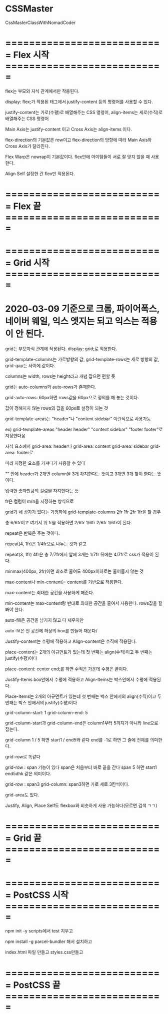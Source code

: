 # CSSMaster

CssMasterClassWithNomadCoder

# =========================== Flex 시작 ===========================

flex는 부모와 자식 관계에서만 작용된다.

display: flex;가 적용된 태그에서 justify-content 등의 명령어를 사용할 수 있다.

justify-content는 가로(수평)로 배열해주는 CSS 명령어, align-items는 세로(수직)로 배열해주는 CSS 명령어

Main Axis는 justify-content 이고 Cross Axis는 align-items 이다.

flex-direction의 기본값은 row이고 flex-direction의 방향에 따라 Main Axis와 Cross Axis가 달라진다.

Flex Warp은 nowrap이 기본값이다. flex안에 아이템들이 서로 잘 맞지 않을 때 사용한다.

Align Self 설정한 간 flex만 적용된다.

# =========================== Flex 끝 ===========================

# =========================== Grid 시작 ===========================

# 2020-03-09 기준으로 크롬, 파이어폭스, 네이버 웨일, 익스 엣지는 되고 익스는 적용이 안 된다.

grid는 부모자식 관계에 적용된다. display: grid;로 적용한다.

grid-template-columns는 가로방향의 값, grid-template-rows는 세로 방향의 값, grid-gap는 사이에 값이다.

columns는 width, rows는 height라고 개념 잡으면 편할 듯

grid는 auto-columns와 auto-rows가 존재한다.

grid-auto-rows: 60px하면 rows값을 60px으로 정의를 해 놓는 것이다.

값이 정해지지 않는 rows의 값을 60px로 설정이 되는 것

grid-template-areas는 "header"나 "content sidebar" 이런식으로 사용가능

ex) grid-template-areas "header header" "content sidebar" "footer footer"로 지정한다음

자식 요소에서 grid-area: header나 grid-area: content grid-area: sidebar grid-area: footer로

미리 지정한 요소를 가져다가 사용할 수 있다

"" 안에 header가 2개면 column을 3개 차지한다는 뜻이고 3개면 3개 찾이 한다는 뜻이다.

입력한 숫자만큼의 컬럼을 차지한다는 뜻

fr은 컬럼이 m/n을 지정하는 방식으로

grid가 네 상자가 있다는 가정하에 grid-template-columns 2fr 1fr 2fr 1fr을 할 경우

총 6/6fr이고 여기서 위 fr을 적용하면 2/6fr 1/6fr 2/6fr 1/6fr이 된다.

repeat은 반복은 주는 것이다.

repeat(4, 1fr)은 1/4fr으로 나누는 것과 같고

repeat(3, 1fr) 4fr은 총 7/7fr에서 앞에 3개는 1/7fr 뒤에는 4/7fr로 css가 적용이 된다.

minmax(400px, 2fr)이면 최소로 줄여도 400px이하로는 줄어들지 않는 것

max-content나 min-content는 content를 기반으로 작용한다.

max-content는 최대한 공간을 사용하게 해준다.

min-content는 max-content랑 반대로 최대한 공간을 줄여서 사용한다. rows값을 잘 봐야 한다.

auto-fill은 공간을 남기지 않고 다 채우지만

auto-fit은 빈 공간에 허상의 box를 만들어 채운다/

Justify-content는 수평에 적용하고 Align-content은 수직에 적용된다.

place-content는 2개의 아규먼트가 있는데 첫 번째는 align(수직)이고 두 번째는 justify(수평)이다

place-content: center end;를 하면 수직은 가운데 수평은 끝이다.

Justify-Items box안에서 수평에 적용하고 Align-Items는 박스안에서 수평에 적용된다.

Place-Items는 2개의 아규먼트가 있는데 첫 번째는 박스 안에서의 align(수직)이고 두 번째는 박스 안에서의 justify(수평)이다

grid-column-start: 1 grid-column-end: 5

grid-column-start과 grid-column-end은 column1부터 5까지가 아니라 line으로 잡는다.

grid-column 1 / 5 하면 start1 / end5와 같다 end를 -1로 하면 그 줄에 전체를 의미한다.

grid-row로 똑같다

grid-row : span 기능이 있다 span은 처음부터 바로 끝을 간다 span 5 하면 start1 end5dhk 같은 의미이다.

grid-row : span3 grid-column: span3하면 가로 세로 3칸씩이다.

grid-area도 있다.

Justify, Align, Place Self도 flexbox와 비슷하게 사용 가능하다(모르면 검색 ㄱㄱ)

# =========================== Grid 끝 ===========================

# =========================== PostCSS 시작 ===========================

npm init -y scripts에서 test 지우고

npm install -g parcel-bundler 해서 설치하고

index.html 파일 만들고 styles.css만들고

# =========================== PostCSS 끝 ===========================
